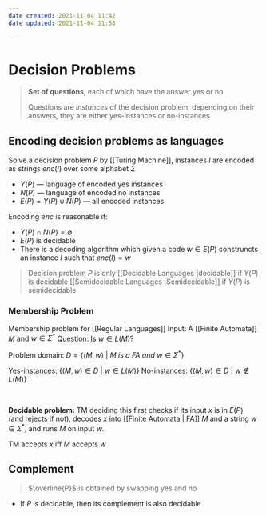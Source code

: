 ```yaml
---
date created: 2021-11-04 11:42
date updated: 2021-11-04 11:53

---
```


# Decision Problems

> **Set of questions**, each of which have the answer yes or no
>
> Questions are _instances_ of the decision problem; depending on their answers, they are either yes-instances or no-instances

## Encoding decision problems as languages

Solve a decision problem $P$ by [[Turing Machine]], instances $I$ are encoded as strings $enc(I)$ over some alphabet $\Sigma$

- $Y(P)$ — language of encoded yes instances
- $N(P)$ — language of encoded no instances
- $E(P) = Y(P) \cup N(P)$ — all encoded instances

Encoding $enc$ is reasonable if:

- $Y(P) \cap N(P) = \emptyset$
- $E(P)$ is decidable
- There is a decoding algorithm which given a code $w \in E(P)$ construncts an instance $I$ such that $enc(I) = w$

> Decision problem $P$ is only [[Decidable Languages |decidable]] if $Y(P)$ is decidable
> [[Semidecidable Languages |Semidecidable]] if $Y(P)$ is semidecidable

### Membership Problem

Membership problem for [[Regular Languages]]
Input: A [[Finite Automata]] $M$ and $w \in \Sigma^*$
Question: Is $w \in L(M)$?

Problem domain: $D = \lbrace (M, w)\ |\ M\ is\ a\ FA\ and\ w \in \Sigma^*\rbrace$

Yes-instances: $\lbrace (M, w) \in D\ |\ w \in L(M) \rbrace$
No-instances: $\lbrace (M, w) \in D\ |\ w \notin L(M) \rbrace$

<br>

**Decidable problem:**
TM deciding this first checks if its input $x$ is in $E(P)$ (and rejects if not), decodes $x$ into [[Finite Automata | FA]] $M$ and a string $w \in \Sigma^*$, and runs $M$ on input $w$.

TM accepts $x$ iff $M$ accepts $w$

## Complement

> $\overline{P}$ is obtained by swapping yes and no

- If $P$ is decidable, then its complement is also decidable